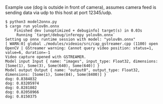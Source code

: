 Example use (dog is outside in front of camera), assumes camera feed is sending data via udp to this host at port 12345/udp.

```
$ python3 model2onnx.py
$ cargo run yolov8n.onnx
    Finished dev [unoptimized + debuginfo] target(s) in 0.03s
     Running `target/debug/inferepy yolov8n.onnx`
Setting up onnx runtime session with model: "yolov8n.onnx"
[ WARN:0] global ./modules/videoio/src/cap_gstreamer.cpp (1100) open OpenCV | GStreamer warning: Cannot query video position: status=1, value=6, duration=-1
Video capture opened with GSTREAMER.
Model input Input { name: "images", input_type: Float32, dimensions: [Some(1), Some(3), Some(640), Some(640)] }
Model output Output { name: "output0", output_type: Float32, dimensions: [Some(1), Some(84), Some(8400)] }
dog: 0.8384832
dog: 0.83205974
dog: 0.8281802
dog: 0.82058966
dog: 0.8150375

```
